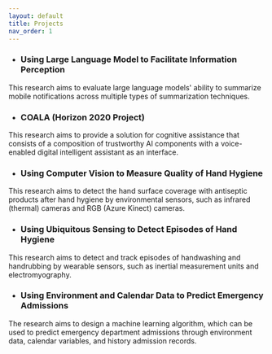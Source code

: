 ```yaml
---
layout: default
title: Projects
nav_order: 1
---
```


- ### Using Large Language Model to Facilitate Information Perception
This research aims to evaluate large language models' ability to summarize mobile notifications across multiple types of summarization techniques.

- ### COALA (Horizon 2020 Project)
This research aims to provide a solution for cognitive assistance that consists of a composition of trustworthy AI components with a voice-enabled digital intelligent assistant as an interface.

- ### Using Computer Vision to Measure Quality of Hand Hygiene
This research aims to detect the hand surface coverage with antiseptic products after hand hygiene by environmental sensors, such as infrared (thermal) cameras and RGB (Azure Kinect) cameras.

- ### Using Ubiquitous Sensing to Detect Episodes of Hand Hygiene
This research aims to detect and track episodes of handwashing and handrubbing by wearable sensors, such as inertial measurement units and electromyography.

- ### Using Environment and Calendar Data to Predict Emergency Admissions
The research aims to design a machine learning algorithm, which can be used to predict emergency department admissions through environment data, calendar variables, and history admission records.
